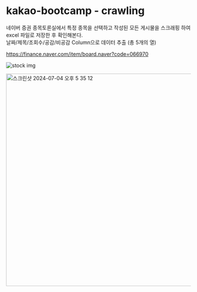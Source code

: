 # kakao-bootcamp - crawling

네이버 증권 종목토론실에서 특정 종목을 선택하고 작성된 모든 게시물을 스크래핑
하여 excel 파일로 저장한 후 확인해본다.  
날짜/제목/조회수/공감/비공감 Column으로 데이터 추출 (총 5개의 열)

https://finance.naver.com/item/board.naver?code=066970

![stock img](https://img1.daumcdn.net/thumb/R1280x0/?scode=mtistory2&fname=https%3A%2F%2Fblog.kakaocdn.net%2Fdn%2FV09u8%2FbtrDWiWGyn4%2FzkOJaXWqKqcLsxIkqVGDZ0%2Fimg.png)

<img width="581" alt="스크린샷 2024-07-04 오후 5 35 12" src="https://github.com/JiwonHwang84/kakao-bootcamp/assets/76238225/4c1e4629-22cd-4d99-b745-de435f8dc54b">
